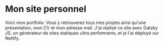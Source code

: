 # Mon site personnel

Voici mon portfolio. Vous y retrouverez tous mes projets ainsi qu'une présentation, mon CV et mon adresse mail.
J'ai réalisé ce site avec Gatsby JS, un générateur de sites statiques ultra perfomrants, et je l'ai déployé sur Netlify.
